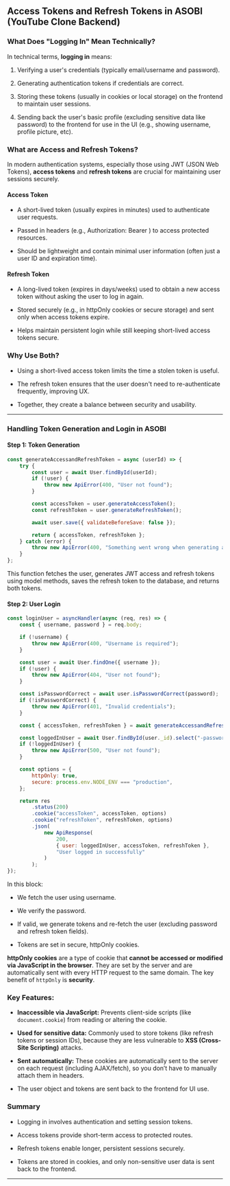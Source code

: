 ## Access Tokens and Refresh Tokens in ASOBI (YouTube Clone Backend)

### What Does "Logging In" Mean Technically?

In technical terms, **logging in** means:

1. Verifying a user's credentials (typically email/username and password).
    
2. Generating authentication tokens if credentials are correct.
    
3. Storing these tokens (usually in cookies or local storage) on the frontend to maintain user sessions.
    
4. Sending back the user's basic profile (excluding sensitive data like password) to the frontend for use in the UI (e.g., showing username, profile picture, etc).
    

### What are Access and Refresh Tokens?

In modern authentication systems, especially those using JWT (JSON Web Tokens), **access tokens** and **refresh tokens** are crucial for maintaining user sessions securely.

#### Access Token

- A short-lived token (usually expires in minutes) used to authenticate user requests.
    
- Passed in headers (e.g., Authorization: Bearer ) to access protected resources.
    
- Should be lightweight and contain minimal user information (often just a user ID and expiration time).
    

#### Refresh Token

- A long-lived token (expires in days/weeks) used to obtain a new access token without asking the user to log in again.
    
- Stored securely (e.g., in httpOnly cookies or secure storage) and sent only when access tokens expire.
    
- Helps maintain persistent login while still keeping short-lived access tokens secure.
    

### Why Use Both?

- Using a short-lived access token limits the time a stolen token is useful.
    
- The refresh token ensures that the user doesn't need to re-authenticate frequently, improving UX.
    
- Together, they create a balance between security and usability.
    

---

### Handling Token Generation and Login in ASOBI

#### Step 1: Token Generation

```javascript
const generateAccessandRefreshToken = async (userId) => {
    try {
        const user = await User.findById(userId);
        if (!user) {
            throw new ApiError(400, "User not found");
        }

        const accessToken = user.generateAccessToken();
        const refreshToken = user.generateRefreshToken();

        await user.save({ validateBeforeSave: false });

        return { accessToken, refreshToken };
    } catch (error) {
        throw new ApiError(400, "Something went wrong when generating access tokens");
    }
};
```

This function fetches the user, generates JWT access and refresh tokens using model methods, saves the refresh token to the database, and returns both tokens.

#### Step 2: User Login

```javascript
const loginUser = asyncHandler(async (req, res) => {
    const { username, password } = req.body;

    if (!username) {
        throw new ApiError(400, "Username is required");
    }

    const user = await User.findOne({ username });
    if (!user) {
        throw new ApiError(404, "User not found");
    }

    const isPasswordCorrect = await user.isPasswordCorrect(password);
    if (!isPasswordCorrect) {
        throw new ApiError(401, "Invalid credentials");
    }

    const { accessToken, refreshToken } = await generateAccessandRefreshToken(user._id);

    const loggedInUser = await User.findById(user._id).select("-password -refreshToken");
    if (!loggedInUser) {
        throw new ApiError(500, "User not found");
    }

    const options = {
        httpOnly: true,
        secure: process.env.NODE_ENV === "production",
    };

    return res
        .status(200)
        .cookie("accessToken", accessToken, options)
        .cookie("refreshToken", refreshToken, options)
        .json(
            new ApiResponse(
                200,
                { user: loggedInUser, accessToken, refreshToken },
                "User logged in successfully"
            )
        );
});
```

In this block:

- We fetch the user using username.
    
- We verify the password.
    
- If valid, we generate tokens and re-fetch the user (excluding password and refresh token fields).
    
- Tokens are set in secure, httpOnly cookies.

**httpOnly cookies** are a type of cookie that **cannot be accessed or modified via JavaScript in the browser**. They are set by the server and are automatically sent with every HTTP request to the same domain. The key benefit of `httpOnly` is **security**.

### Key Features:

- **Inaccessible via JavaScript:** Prevents client-side scripts (like `document.cookie`) from reading or altering the cookie.
    
- **Used for sensitive data:** Commonly used to store tokens (like refresh tokens or session IDs), because they are less vulnerable to **XSS (Cross-Site Scripting)** attacks.
    
- **Sent automatically:** These cookies are automatically sent to the server on each request (including AJAX/fetch), so you don’t have to manually attach them in headers.
    
- The user object and tokens are sent back to the frontend for UI use.
    

### Summary

- Logging in involves authentication and setting session tokens.
    
- Access tokens provide short-term access to protected routes.
    
- Refresh tokens enable longer, persistent sessions securely.
    
- Tokens are stored in cookies, and only non-sensitive user data is sent back to the frontend.

---
